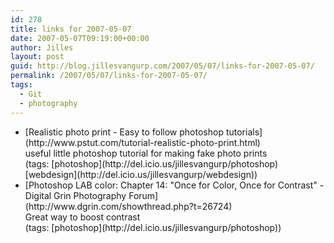 ```yaml
---
id: 278
title: links for 2007-05-07
date: 2007-05-07T09:19:00+00:00
author: Jilles
layout: post
guid: http://blog.jillesvangurp.com/2007/05/07/links-for-2007-05-07/
permalink: /2007/05/07/links-for-2007-05-07/
tags:
  - Git
  - photography
---
```

<ul class="delicious">
	<li>
		<div class="delicious-link">[Realistic photo print - Easy to follow photoshop tutorials](http://www.pstut.com/tutorial-realistic-photo-print.html)</div>
		<div class="delicious-extended">useful little photoshop tutorial for making fake photo prints</div>
		<div class="delicious-tags">(tags: [photoshop](http://del.icio.us/jillesvangurp/photoshop) [webdesign](http://del.icio.us/jillesvangurp/webdesign))</div>
	</li>
	<li>
		<div class="delicious-link">[Photoshop LAB color: Chapter 14: "Once for Color, Once for Contrast" - Digital Grin Photography Forum](http://www.dgrin.com/showthread.php?t=26724)</div>
		<div class="delicious-extended">Great way to boost contrast</div>
		<div class="delicious-tags">(tags: [photoshop](http://del.icio.us/jillesvangurp/photoshop))</div>
	</li>
</ul>
